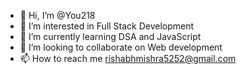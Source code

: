 - 👋 Hi, I’m @You218
- 👀 I’m interested in Full Stack Development 
- 🌱 I’m currently learning DSA and JavaScript 
- 💞️ I’m looking to collaborate on Web development 
- 📫 How to reach me rishabhmishra5252@gmail.com

<!---
You218/You218 is a ✨ special ✨ repository because its `README.md` (this file) appears on your GitHub profile.
You can click the Preview link to take a look at your changes.
--->
